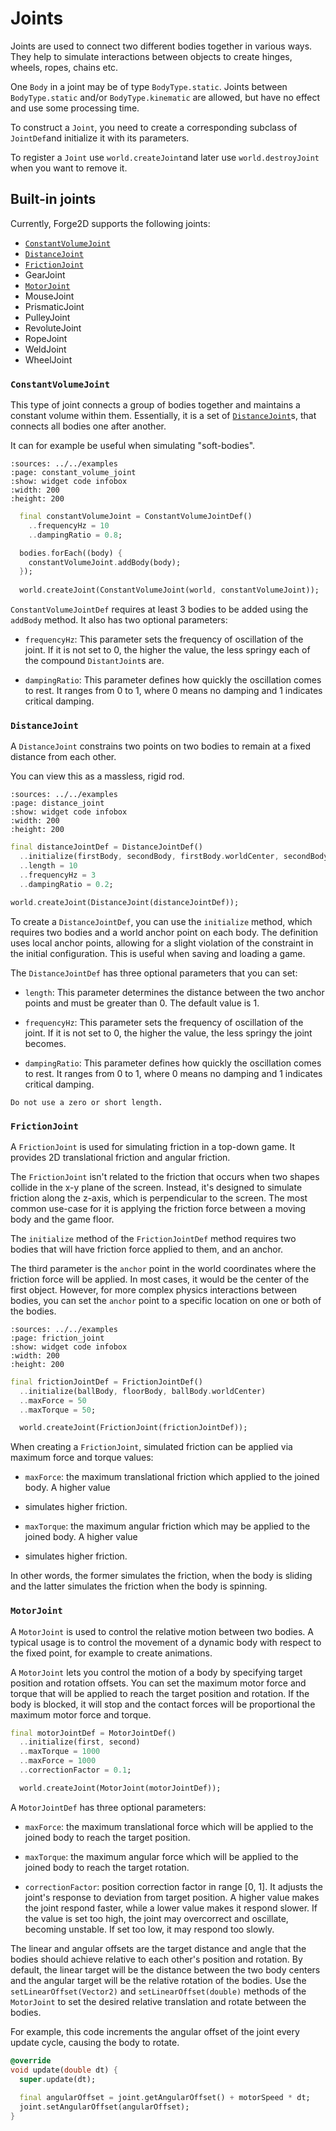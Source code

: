 # Joints

Joints are used to connect two different bodies together in various ways.
They help to simulate interactions between objects to create hinges, wheels, ropes, chains etc.

One `Body` in a joint may be of type `BodyType.static`. Joints between `BodyType.static` and/or
`BodyType.kinematic` are allowed, but have no effect and use some processing time.

To construct a `Joint`, you need to create a corresponding subclass of `JointDef`and initialize it
with its parameters.

To register a `Joint` use `world.createJoint`and later use `world.destroyJoint` when you want to
remove it.


## Built-in joints

Currently, Forge2D supports the following joints:

- [`ConstantVolumeJoint`](#constantvolumejoint)
- [`DistanceJoint`](#distancejoint)
- [`FrictionJoint`](#frictionjoint)
- GearJoint
- [`MotorJoint`](#motorjoint)
- MouseJoint
- PrismaticJoint
- PulleyJoint
- RevoluteJoint
- RopeJoint
- WeldJoint
- WheelJoint


### `ConstantVolumeJoint`

This type of joint connects a group of bodies together and maintains a constant volume within them.
Essentially, it is a set of [`DistanceJoint`](#distancejoint)s, that connects all bodies one after
another.

It can for example be useful when simulating "soft-bodies".

```{flutter-app}
:sources: ../../examples
:page: constant_volume_joint
:show: widget code infobox
:width: 200
:height: 200
```

```dart
  final constantVolumeJoint = ConstantVolumeJointDef()
    ..frequencyHz = 10
    ..dampingRatio = 0.8;

  bodies.forEach((body) {
    constantVolumeJoint.addBody(body);
  });
    
  world.createJoint(ConstantVolumeJoint(world, constantVolumeJoint));
```

`ConstantVolumeJointDef` requires at least 3 bodies to be added using the `addBody` method. It also
has two optional parameters:

- `frequencyHz`: This parameter sets the frequency of oscillation of the joint. If it is not set to
0, the higher the value, the less springy each of the compound `DistantJoint`s are.

- `dampingRatio`: This parameter defines how quickly the oscillation comes to rest. It ranges from
0 to 1, where 0 means no damping and 1 indicates critical damping.


### `DistanceJoint`

A `DistanceJoint` constrains two points on two bodies to remain at a fixed distance from each other.

You can view this as a massless, rigid rod.

```{flutter-app}
:sources: ../../examples
:page: distance_joint
:show: widget code infobox
:width: 200
:height: 200
```

```dart
final distanceJointDef = DistanceJointDef()
  ..initialize(firstBody, secondBody, firstBody.worldCenter, secondBody.worldCenter)
  ..length = 10
  ..frequencyHz = 3
  ..dampingRatio = 0.2;

world.createJoint(DistanceJoint(distanceJointDef));
```

To create a `DistanceJointDef`, you can use the `initialize` method, which requires two bodies and a
world anchor point on each body. The definition uses local anchor points, allowing for a slight
violation of the constraint in the initial configuration. This is useful when saving and
loading a game.

The `DistanceJointDef` has three optional parameters that you can set:

- `length`: This parameter determines the distance between the two anchor points and must be greater
than 0. The default value is 1.

- `frequencyHz`: This parameter sets the frequency of oscillation of the joint. If it is not set
to 0, the higher the value, the less springy the joint becomes.

- `dampingRatio`: This parameter defines how quickly the oscillation comes to rest. It ranges from
0 to 1, where 0 means no damping and 1 indicates critical damping.

```{warning}
Do not use a zero or short length.
```


### `FrictionJoint`

A `FrictionJoint` is used for simulating friction in a top-down game. It provides 2D translational
friction and angular friction.

The `FrictionJoint` isn't related to the friction that occurs when two shapes collide in the x-y plane
of the screen. Instead, it's designed to simulate friction along the z-axis, which is perpendicular
to the screen. The most common use-case for it is applying the friction force between a moving body
and the game floor.

The `initialize` method of the `FrictionJointDef` method requires two bodies that will have friction
force applied to them, and an anchor.

The third parameter is the `anchor` point in the world coordinates where the friction force will be
applied. In most cases, it would be the center of the first object. However, for more complex
physics interactions between bodies, you can set the `anchor` point to a specific location on one or
both of the bodies.

```{flutter-app}
:sources: ../../examples
:page: friction_joint
:show: widget code infobox
:width: 200
:height: 200
```

```dart
final frictionJointDef = FrictionJointDef()
  ..initialize(ballBody, floorBody, ballBody.worldCenter)
  ..maxForce = 50
  ..maxTorque = 50;

  world.createJoint(FrictionJoint(frictionJointDef));
```

When creating a `FrictionJoint`, simulated friction can be applied via maximum force and torque
values:

- `maxForce`: the maximum translational friction which applied to the joined body. A higher value
- simulates higher friction.

- `maxTorque`: the maximum angular friction which may be applied to the joined body. A higher value
- simulates higher friction.

In other words, the former simulates the friction, when the body is sliding and the latter simulates
the friction when the body is spinning.


### `MotorJoint`

A `MotorJoint` is used to control the relative motion between two bodies. A typical usage is to
control the movement of a dynamic body with respect to the fixed point, for example to create
animations.

A `MotorJoint` lets you control the motion of a body by specifying target position and rotation
offsets. You can set the maximum motor force and torque that will be applied to reach the target
position and rotation. If the body is blocked, it will stop and the contact forces will be
proportional the maximum motor force and torque.

```dart
final motorJointDef = MotorJointDef()
  ..initialize(first, second)
  ..maxTorque = 1000
  ..maxForce = 1000
  ..correctionFactor = 0.1;

  world.createJoint(MotorJoint(motorJointDef));
```

A `MotorJointDef` has three optional parameters:

- `maxForce`: the maximum translational force which will be applied to the joined body to reach the
target position.

- `maxTorque`: the maximum angular force which will be applied to the joined body to reach the
target rotation.

- `correctionFactor`: position correction factor in range [0, 1]. It adjusts the joint's response to
deviation from target position. A higher value makes the joint respond faster, while a lower value
makes it respond slower. If the value is set too high, the joint may overcorrect and oscillate,
becoming unstable. If set too low, it may respond too slowly.
  
The linear and angular offsets are the target distance and angle that the bodies should achieve
relative to each other's position and rotation. By default, the linear target will be the distance
between the two body centers and the angular target will be the relative rotation of the bodies.
Use the `setLinearOffset(Vector2)` and `setLinearOffset(double)` methods of the `MotorJoint` to set
the desired relative translation and rotate between the bodies.

For example, this code increments the angular offset of the joint every update cycle, causing the
body to rotate.

```dart
@override
void update(double dt) {
  super.update(dt);
  
  final angularOffset = joint.getAngularOffset() + motorSpeed * dt;
  joint.setAngularOffset(angularOffset);
}
```
